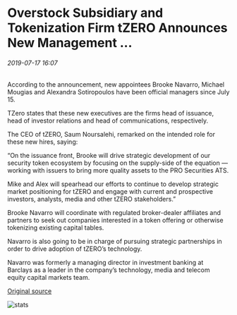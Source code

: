 # Overstock Subsidiary and Tokenization Firm tZERO Announces New Management ...

###### 2019-07-17 16:07

According to the announcement, new appointees Brooke Navarro, Michael Mougias and Alexandra Sotiropoulos have been official managers since July 15.

TZero states that these new executives are the firms head of issuance, head of investor relations and head of communications, respectively.

The CEO of tZERO, Saum Noursalehi, remarked on the intended role for these new hires, saying:

“On the issuance front, Brooke will drive strategic development of our security token ecosystem by focusing on the supply-side of the equation — working with issuers to bring more quality assets to the PRO Securities ATS.

Mike and Alex will spearhead our efforts to continue to develop strategic market positioning for tZERO and engage with current and prospective investors, analysts, media and other tZERO stakeholders.”

Brooke Navarro will coordinate with regulated broker-dealer affiliates and partners to seek out companies interested in a token offering or otherwise tokenizing existing capital tables.

Navarro is also going to be in charge of pursuing strategic partnerships in order to drive adoption of tZERO’s technology.

Navarro was formerly a managing director in investment banking at Barclays as a leader in the company’s technology, media and telecom equity capital markets team.

[Original source](https://cointelegraph.com/news/overstock-subsidiary-and-tokenization-firm-tzero-announces-new-management)

![stats](https://c.statcounter.com/11760860/0/a89fa40b/1/ "stats")